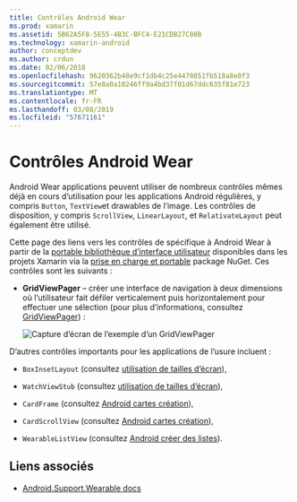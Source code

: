 ```yaml
---
title: Contrôles Android Wear
ms.prod: xamarin
ms.assetid: 5B62A5F8-5E55-4B3C-BFC4-E21CDB27C08B
ms.technology: xamarin-android
author: conceptdev
ms.author: crdun
ms.date: 02/06/2018
ms.openlocfilehash: 9620362b48e9cf1db4c25e4470851fb518a8e0f3
ms.sourcegitcommit: 57e8a0a10246ff9a4bd37f01d67ddc635f81e723
ms.translationtype: MT
ms.contentlocale: fr-FR
ms.lasthandoff: 03/08/2019
ms.locfileid: "57671161"
---
```

# <a name="android-wear-controls"></a>Contrôles Android Wear

Android Wear applications peuvent utiliser de nombreux contrôles mêmes déjà en cours d’utilisation pour les applications Android régulières, y compris `Button`, `TextView`et drawables de l’image. Les contrôles de disposition, y compris `ScrollView`, `LinearLayout`, et `RelativateLayout` peut également être utilisé.

Cette page des liens vers les contrôles de spécifique à Android Wear à partir de la [portable bibliothèque d’interface utilisateur](https://developer.android.com/training/wearables/apps/layouts.html#UiLibrary) disponibles dans les projets Xamarin via la [prise en charge et portable](https://www.nuget.org/packages/Xamarin.Android.Wear/) package NuGet. Ces contrôles sont les suivants :

-   **GridViewPager** &ndash; créer une interface de navigation à deux dimensions où l’utilisateur fait défiler verticalement puis horizontalement pour effectuer une sélection (pour plus d’informations, consultez [GridViewPager](~/android/wear/user-interface/controls/gridviewpager.md)) :

    ![Capture d’écran de l’exemple d’un GridViewPager](images/gridviewpager.png)

D’autres contrôles importants pour les applications de l’usure incluent :

* `BoxInsetLayout` (consultez [utilisation de tailles d’écran](~/android/wear/screen-sizes.md)),

* `WatchViewStub` (consultez [utilisation de tailles d’écran](~/android/wear/screen-sizes.md)),

* `CardFrame` (consultez [Android cartes création](https://developer.android.com/training/wearables/ui/cards.html)),

* `CardScrollView` (consultez [Android cartes création](https://developer.android.com/training/wearables/ui/cards.html)),

* `WearableListView` (consultez [Android créer des listes](https://developer.android.com/training/wearables/ui/lists.html)).


## <a name="related-links"></a>Liens associés

- [Android.Support.Wearable docs](https://developer.android.com/reference/android/support/wearable/view/package-summary.html)
